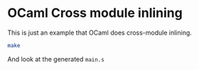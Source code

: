 # OCaml Cross module inlining

This is just an example that OCaml does cross-module inlining.

```sh
make
```

And look at the generated `main.s`
